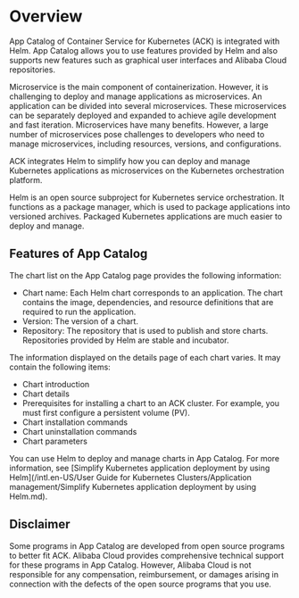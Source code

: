 # Overview

App Catalog of Container Service for Kubernetes \(ACK\) is integrated with Helm. App Catalog allows you to use features provided by Helm and also supports new features such as graphical user interfaces and Alibaba Cloud repositories.

Microservice is the main component of containerization. However, it is challenging to deploy and manage applications as microservices. An application can be divided into several microservices. These microservices can be separately deployed and expanded to achieve agile development and fast iteration. Microservices have many benefits. However, a large number of microservices pose challenges to developers who need to manage microservices, including resources, versions, and configurations.

ACK integrates Helm to simplify how you can deploy and manage Kubernetes applications as microservices on the Kubernetes orchestration platform.

Helm is an open source subproject for Kubernetes service orchestration. It functions as a package manager, which is used to package applications into versioned archives. Packaged Kubernetes applications are much easier to deploy and manage.

## Features of App Catalog

The chart list on the App Catalog page provides the following information:

-   Chart name: Each Helm chart corresponds to an application. The chart contains the image, dependencies, and resource definitions that are required to run the application.
-   Version: The version of a chart.
-   Repository: The repository that is used to publish and store charts. Repositories provided by Helm are stable and incubator.

The information displayed on the details page of each chart varies. It may contain the following items:

-   Chart introduction
-   Chart details
-   Prerequisites for installing a chart to an ACK cluster. For example, you must first configure a persistent volume \(PV\).
-   Chart installation commands
-   Chart uninstallation commands
-   Chart parameters

You can use Helm to deploy and manage charts in App Catalog. For more information, see [Simplify Kubernetes application deployment by using Helm](/intl.en-US/User Guide for Kubernetes Clusters/Application management/Simplify Kubernetes application deployment by using Helm.md).

## Disclaimer

Some programs in App Catalog are developed from open source programs to better fit ACK. Alibaba Cloud provides comprehensive technical support for these programs in App Catalog. However, Alibaba Cloud is not responsible for any compensation, reimbursement, or damages arising in connection with the defects of the open source programs that you use.

